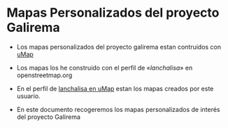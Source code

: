 # Mapas Personalizados del proyecto Galirema

* Los mapas personalizados del proyecto galirema estan contruidos con [uMap](https://umap.openstreetmap.fr/es/)

* Los mapas los he construido con el perfil de «_lanchalisa_» en openstreetmap.org

* En el perfil de [lanchalisa en uMap](https://umap.openstreetmap.fr/es/user/lanchalisa/) estan los mapas creados por este usuario.

* En este documento recogeremos los mapas personalizados de interés del proyecto Galirema

